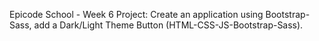 Epicode School - Week 6 Project: Create an application using Bootstrap-Sass, add a Dark/Light Theme Button (HTML-CSS-JS-Bootstrap-Sass).
